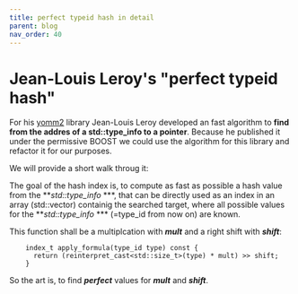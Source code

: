 ```yaml
---
title: perfect typeid hash in detail
parent: blog
nav_order: 40
---
```


# Jean-Louis Leroy's "perfect typeid hash"

For his [yomm2](https://github.com/jll63/yomm2) library Jean-Louis Leroy developed an fast algorithm to **find from the addres of a std::type_info to a pointer**.
Because he published it under the permissive BOOST we could use the algorithm for this library and refactor it for our purposes.

We will provide a short walk throug  it:

The goal of the hash index is, to compute as fast as possible a hash value from the ***std::type_info* ***, that can be directly used as an index in an array (std::vector) containig the searched target, where all possible values for the ***std::type_info* *** (=type_id from now on) are known.

This function shall be a multiplcation with ***mult*** and a right shift with ***shift***:
```
    index_t apply_formula(type_id type) const {
      return (reinterpret_cast<std::size_t>(type) * mult) >> shift;
    }
```
So the art is, to find ***perfect*** values for ***mult*** and ***shift***.



